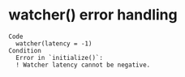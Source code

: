 # watcher() error handling

    Code
      watcher(latency = -1)
    Condition
      Error in `initialize()`:
      ! Watcher latency cannot be negative.


